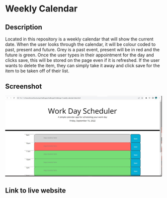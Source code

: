 # Weekly Calendar

## Description

Located in this repository is a weekly calendar that will show the current date. When the user looks through the calendar, it will be colour coded to past, present and future. Grey is a past event, present will be in red and the future is green. 
Once the user types in their appointment for the day and clicks save, this will be stored on the page even if it is refreshed. If the user wants to delete the item, they can simply take it away and click save for the item to be taken off of their list. 

## Screenshot

![screenshot](assets\images\weekly-calendar.jpg)

## Link to live website